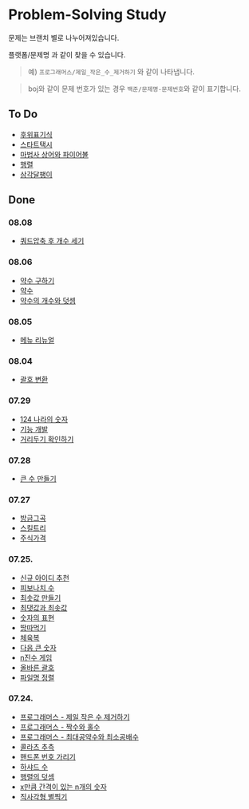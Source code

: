 # Problem-Solving Study

문제는 브랜치 별로 나누어져있습니다.

플랫폼/문제명 과 같이 찾을 수 있습니다.
> 예) `프로그래머스/제일_작은_수_제거하기` 와 같이 나타냅니다.

> boj와 같이 문제 번호가 있는 경우 `백준/문제명-문제번호`와 같이 표기합니다.

## To Do

- [후위표기식](https://www.acmicpc.net/problem/1918)
- [스타트택시](https://www.acmicpc.net/problem/19238)
- [마법사 상어와 파이어볼](https://www.acmicpc.net/problem/20056)
- [행렬](https://www.acmicpc.net/problem/1080)
- [삼각달팽이](https://programmers.co.kr/learn/courses/30/lessons/68645)

## Done

### 08.08

- [쿼드압축 후 개수 세기](https://github.com/Dae-Hwa/ps_study/tree/%ED%94%84%EB%A1%9C%EA%B7%B8%EB%9E%98%EB%A8%B8%EC%8A%A4/%EC%BF%BC%EB%93%9C%EC%95%95%EC%B6%95_%ED%9B%84_%EA%B0%9C%EC%88%98_%EC%84%B8%EA%B8%B0)

### 08.06

- [약수 구하기](https://github.com/Dae-Hwa/ps_study/tree/%EB%B0%B1%EC%A4%80/%EC%95%BD%EC%88%98_%EA%B5%AC%ED%95%98%EA%B8%B0-2501)
- [약수](https://github.com/Dae-Hwa/ps_study/tree/%EB%B0%B1%EC%A4%80/%EC%95%BD%EC%88%98-1037)
- [약수의 개수와 덧셈](https://github.com/Dae-Hwa/ps_study/tree/%ED%94%84%EB%A1%9C%EA%B7%B8%EB%9E%98%EB%A8%B8%EC%8A%A4/%EC%95%BD%EC%88%98%EC%9D%98_%EA%B0%9C%EC%88%98%EC%99%80_%EB%8D%A7%EC%85%88)

### 08.05

- [메뉴 리뉴얼](https://github.com/Dae-Hwa/ps_study/tree/%ED%94%84%EB%A1%9C%EA%B7%B8%EB%9E%98%EB%A8%B8%EC%8A%A4/%EB%A9%94%EB%89%B4_%EB%A6%AC%EB%89%B4%EC%96%BC)

### 08.04

- [괄호 변환](https://github.com/Dae-Hwa/ps_study/tree/%ED%94%84%EB%A1%9C%EA%B7%B8%EB%9E%98%EB%A8%B8%EC%8A%A4/%EA%B4%84%ED%98%B8_%EB%B3%80%ED%99%98)

### 07.29

- [124 나라의 숫자](https://github.com/Dae-Hwa/ps_study/tree/%ED%94%84%EB%A1%9C%EA%B7%B8%EB%9E%98%EB%A8%B8%EC%8A%A4/124_%EB%82%98%EB%9D%BC%EC%9D%98_%EC%88%AB%EC%9E%90)
- [기능 개발](https://github.com/Dae-Hwa/ps_study/tree/%ED%94%84%EB%A1%9C%EA%B7%B8%EB%9E%98%EB%A8%B8%EC%8A%A4/%EA%B8%B0%EB%8A%A5%EA%B0%9C%EB%B0%9C)
- [거리두기 확인하기](https://github.com/Dae-Hwa/ps_study/tree/%ED%94%84%EB%A1%9C%EA%B7%B8%EB%9E%98%EB%A8%B8%EC%8A%A4/%EA%B1%B0%EB%A6%AC%EB%91%90%EA%B8%B0_%ED%99%95%EC%9D%B8%ED%95%98%EA%B8%B0)

### 07.28

- [큰 수 만들기](https://github.com/Dae-Hwa/ps_study/blob/%ED%94%84%EB%A1%9C%EA%B7%B8%EB%9E%98%EB%A8%B8%EC%8A%A4/%ED%81%B0_%EC%88%98_%EB%A7%8C%EB%93%A4%EA%B8%B0/SourceCode.java)

### 07.27

- [방금그곡](https://github.com/Dae-Hwa/ps_study/tree/%ED%94%84%EB%A1%9C%EA%B7%B8%EB%9E%98%EB%A8%B8%EC%8A%A4/%EB%B0%A9%EA%B8%88%EA%B7%B8%EA%B3%A1)
- [스킬트리](https://github.com/Dae-Hwa/ps_study/tree/%ED%94%84%EB%A1%9C%EA%B7%B8%EB%9E%98%EB%A8%B8%EC%8A%A4/%EC%8A%A4%ED%82%AC%ED%8A%B8%EB%A6%AC)
- [주식가격](https://github.com/Dae-Hwa/ps_study/tree/%ED%94%84%EB%A1%9C%EA%B7%B8%EB%9E%98%EB%A8%B8%EC%8A%A4/%EC%A3%BC%EC%8B%9D%EA%B0%80%EA%B2%A9)

### 07.25.

- [신규 아이디 추천](https://github.com/Dae-Hwa/ps_study/tree/%ED%94%84%EB%A1%9C%EA%B7%B8%EB%9E%98%EB%A8%B8%EC%8A%A4/%EC%8B%A0%EA%B7%9C_%EC%95%84%EC%9D%B4%EB%94%94_%EC%B6%94%EC%B2%9C)
- [피보나치 수](https://github.com/Dae-Hwa/ps_study/tree/%ED%94%84%EB%A1%9C%EA%B7%B8%EB%9E%98%EB%A8%B8%EC%8A%A4/%ED%94%BC%EB%B3%B4%EB%82%98%EC%B9%98_%EC%88%98)
- [최솟값 만들기](https://github.com/Dae-Hwa/ps_study/tree/%ED%94%84%EB%A1%9C%EA%B7%B8%EB%9E%98%EB%A8%B8%EC%8A%A4/%EC%B5%9C%EC%86%9F%EA%B0%92_%EB%A7%8C%EB%93%A4%EA%B8%B0)
- [최댓값과 최솟값](https://github.com/Dae-Hwa/ps_study/tree/%ED%94%84%EB%A1%9C%EA%B7%B8%EB%9E%98%EB%A8%B8%EC%8A%A4/%EC%B5%9C%EB%8C%93%EA%B0%92%EA%B3%BC_%EC%B5%9C%EC%86%9F%EA%B0%92)
- [숫자의 표현](https://github.com/Dae-Hwa/ps_study/tree/%ED%94%84%EB%A1%9C%EA%B7%B8%EB%9E%98%EB%A8%B8%EC%8A%A4/%EC%88%AB%EC%9E%90%EC%9D%98_%ED%91%9C%ED%98%84)
- [땅따먹기](https://github.com/Dae-Hwa/ps_study/tree/%ED%94%84%EB%A1%9C%EA%B7%B8%EB%9E%98%EB%A8%B8%EC%8A%A4/%EB%95%85%EB%94%B0%EB%A8%B9%EA%B8%B0)
- [체육복](https://github.com/Dae-Hwa/ps_study/tree/%ED%94%84%EB%A1%9C%EA%B7%B8%EB%9E%98%EB%A8%B8%EC%8A%A4/%EC%B2%B4%EC%9C%A1%EB%B3%B5)
- [다음 큰 숫자](https://github.com/Dae-Hwa/ps_study/tree/%ED%94%84%EB%A1%9C%EA%B7%B8%EB%9E%98%EB%A8%B8%EC%8A%A4/%EB%8B%A4%EC%9D%8C_%ED%81%B0_%EC%88%AB%EC%9E%90)
- [n진수 게임](https://github.com/Dae-Hwa/ps_study/tree/%ED%94%84%EB%A1%9C%EA%B7%B8%EB%9E%98%EB%A8%B8%EC%8A%A4/n%EC%A7%84%EC%88%98_%EA%B2%8C%EC%9E%84)
- [올바른 괄호](https://github.com/Dae-Hwa/ps_study/tree/%ED%94%84%EB%A1%9C%EA%B7%B8%EB%9E%98%EB%A8%B8%EC%8A%A4/%EC%98%AC%EB%B0%94%EB%A5%B8_%EA%B4%84%ED%98%B8)
- [파일명 정렬](https://github.com/Dae-Hwa/ps_study/tree/%ED%94%84%EB%A1%9C%EA%B7%B8%EB%9E%98%EB%A8%B8%EC%8A%A4/%ED%8C%8C%EC%9D%BC%EB%AA%85_%EC%A0%95%EB%A0%AC)

### 07.24.

- [프로그래머스 - 제일 작은 수 제거하기](https://github.com/Dae-Hwa/ps_study/tree/%ED%94%84%EB%A1%9C%EA%B7%B8%EB%9E%98%EB%A8%B8%EC%8A%A4/%EC%A0%9C%EC%9D%BC_%EC%9E%91%EC%9D%80_%EC%88%98_%EC%A0%9C%EA%B1%B0%ED%95%98%EA%B8%B0)
- [프로그래머스 - 짝수와 홀수](https://github.com/Dae-Hwa/ps_study/tree/%ED%94%84%EB%A1%9C%EA%B7%B8%EB%9E%98%EB%A8%B8%EC%8A%A4/%EC%A7%9D%EC%88%98%EC%99%80_%ED%99%80%EC%88%98)
- [프로그래머스 - 최대공약수와 최소공배수](https://github.com/Dae-Hwa/ps_study/tree/%ED%94%84%EB%A1%9C%EA%B7%B8%EB%9E%98%EB%A8%B8%EC%8A%A4/%EC%B5%9C%EB%8C%80%EA%B3%B5%EC%95%BD%EC%88%98%EC%99%80_%EC%B5%9C%EC%86%8C%EA%B3%B5%EB%B0%B0%EC%88%98)
- [콜라츠 추측](https://github.com/Dae-Hwa/ps_study/tree/%ED%94%84%EB%A1%9C%EA%B7%B8%EB%9E%98%EB%A8%B8%EC%8A%A4/%EC%BD%9C%EB%9D%BC%EC%B8%A0_%EC%B6%94%EC%B8%A1)
- [핸드폰 번호 가리기](https://github.com/Dae-Hwa/ps_study/tree/%ED%94%84%EB%A1%9C%EA%B7%B8%EB%9E%98%EB%A8%B8%EC%8A%A4/%ED%95%B8%EB%93%9C%ED%8F%B0_%EB%B2%88%ED%98%B8_%EA%B0%80%EB%A6%AC%EA%B8%B0)
- [하샤드 수](https://github.com/Dae-Hwa/ps_study/tree/%ED%94%84%EB%A1%9C%EA%B7%B8%EB%9E%98%EB%A8%B8%EC%8A%A4/%ED%95%98%EC%83%A4%EB%93%9C_%EC%88%98)
- [행렬의 덧셈](https://github.com/Dae-Hwa/ps_study/tree/%ED%94%84%EB%A1%9C%EA%B7%B8%EB%9E%98%EB%A8%B8%EC%8A%A4/%ED%96%89%EB%A0%AC%EC%9D%98_%EB%8D%A7%EC%85%88)
- [x만큼 간격이 있는 n개의 숫자](https://github.com/Dae-Hwa/ps_study/tree/%ED%94%84%EB%A1%9C%EA%B7%B8%EB%9E%98%EB%A8%B8%EC%8A%A4/x%EB%A7%8C%ED%81%BC_%EA%B0%84%EA%B2%A9%EC%9D%B4_%EC%9E%88%EB%8A%94_n%EA%B0%9C%EC%9D%98_%EC%88%AB%EC%9E%90)
- [직사각형 별찍기](https://github.com/Dae-Hwa/ps_study/tree/%ED%94%84%EB%A1%9C%EA%B7%B8%EB%9E%98%EB%A8%B8%EC%8A%A4/%EC%A7%81%EC%82%AC%EA%B0%81%ED%98%95_%EB%B3%84%EC%B0%8D%EA%B8%B0)
